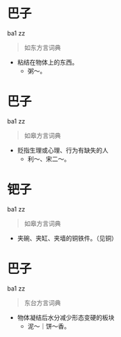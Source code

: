 # 巴子
ba1 zz
> 如东方言词典
- 粘结在物体上的东西。
  - 粥～。

# 巴子
ba1 zz
> 如皋方言词典
- 贬指生理或心理、行为有缺失的人
  - 利～、宋二～。

# 钯子
ba1 zz
> 如皋方言词典
- 夹碗、夹缸、夹墙的铜铁件。（见铜）

# 巴子
ba1 zz
> 东台方言词典
- 物体凝结后水分减少形态变硬的板块
  - 泥～｜饼～香。

